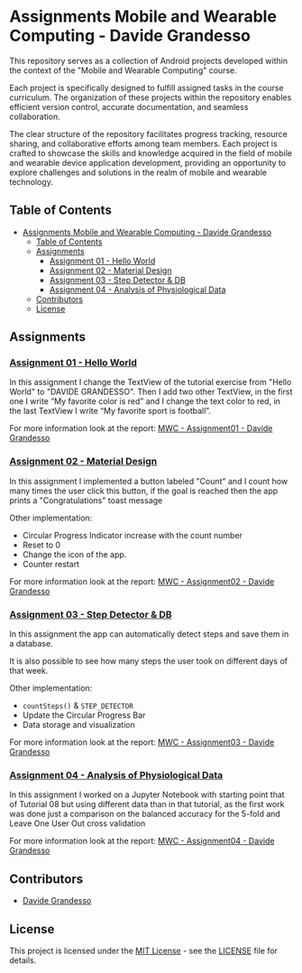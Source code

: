 # Assignments Mobile and Wearable Computing - Davide Grandesso

This repository serves as a collection of Android projects developed within the context of the "Mobile and Wearable Computing" course.

Each project is specifically designed to fulfill assigned tasks in the course curriculum. The organization of these projects within the repository enables efficient version control, accurate documentation, and seamless collaboration.

The clear structure of the repository facilitates progress tracking, resource sharing, and collaborative efforts among team members. Each project is crafted to showcase the skills and knowledge acquired in the field of mobile and wearable device application development, providing an opportunity to explore challenges and solutions in the realm of mobile and wearable technology.

## Table of Contents

- [Assignments Mobile and Wearable Computing - Davide Grandesso](#assignments-mobile-and-wearable-computing---davide-grandesso)
  - [Table of Contents](#table-of-contents)
  - [Assignments](#assignments)
    - [Assignment 01 - Hello World](#assignment-01---hello-world)
    - [Assignment 02 - Material Design](#assignment-02---material-design)
    - [Assignment 03 - Step Detector \& DB](#assignment-03---step-detector--db)
    - [Assignment 04 - Analysis of Physiological Data](#assignment-04---analysis-of-physiological-data)
  - [Contributors](#contributors)
  - [License](#license)

## Assignments

### [Assignment 01 - Hello World](/Assignment01/)

In this assignment I change the TextView of the tutorial exercise from "Hello World" to "DAVIDE GRANDESSO". Then I add two other TextView, in the first one I write “My favorite color is red” and I change the text color to red, in the last TextView I write “My favorite sport is football”.

For more information look at the report: [MWC - Assignment01 - Davide Grandesso](MWC%20-%20Assignment01%20-%20Davide%20Grandesso.pdf)

### [Assignment 02 - Material Design](/Assignment02/)

In this assignment I implemented a button labeled "Count" and I count how many times the user click this button, if the goal is reached then the app prints a "Congratulations" toast message

Other implementation:

- Circular Progress Indicator increase with the count number
- Reset to 0
- Change the icon of the app.
- Counter restart

For more information look at the report: [MWC - Assignment02 - Davide Grandesso](MWC%20-%20Assignment02%20-%20Davide%20Grandesso.pdf)

### [Assignment 03 - Step Detector & DB](/Assignment03/)

In this assignment the app can automatically detect steps and save them in a database.

It is also possible to see how many steps the user took on different days of that week.

Other implementation:

- `countSteps()` & `STEP_DETECTOR`
- Update the Circular Progress Bar
- Data storage and visualization

For more information look at the report: [MWC - Assignment03 - Davide Grandesso](MWC%20-%20Assignment03%20-%20Davide%20Grandesso.pdf)

### [Assignment 04 - Analysis of Physiological Data](/Assignment04/)

In this assignment I worked on a Jupyter Notebook with starting point that of Tutorial 08 but using different data than in that tutorial, as the first work was done just a comparison on the balanced accuracy for the 5-fold and Leave One User Out cross validation

For more information look at the report: [MWC - Assignment04 - Davide Grandesso](MWC%20-%20Assignment04%20-%20Davide%20Grandesso.pdf)

## Contributors

- [Davide Grandesso](mailto:davide.grandesso@usi.ch)

## License

This project is licensed under the [MIT License](LICENSE) - see the [LICENSE](LICENSE) file for details.

